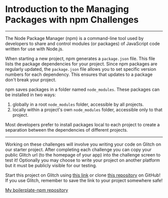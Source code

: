 # Introduction to the Managing Packages with npm Challenges

---

The Node Package Manager (npm) is a command-line tool used by developers to share and control modules (or packages) of JavaScript code written for use with Node.js.

When starting a new project, npm generates a `package.json` file. This file lists the package dependencies for your project. Since npm packages are regularly updated, the `package.json` file allows you to set specific version numbers for each dependency. This ensures that updates to a package don't break your project.

npm saves packages in a folder named `node_modules`. These packages can be installed in two ways:

1. globally in a root `node_modules` folder, accessible by all projects.
2. locally within a project's own `node_modules` folder, accessible only to that project.

Most developers prefer to install packages local to each project to create a separation between the dependencies of different projects.

---

Working on these challenges will involve you writing your code on Glitch on our starter project. After completing each challenge you can copy your public Glitch url (to the homepage of your app) into the challenge screen to test it! Optionally you may choose to write your project on another platform but it must be publicly visible for our testing.

Start this project on Glitch using [this link](https://glitch.com/#!/import/github/freeCodeCamp/boilerplate-npm) or clone [this repository](https://github.com/freeCodeCamp/boilerplate-npm/) on GitHub! If you use Glitch, remember to save the link to your project somewhere safe!

[My boilerplate-npm repository](https://github.com/TexasBullet26/boilerplate-npm)
